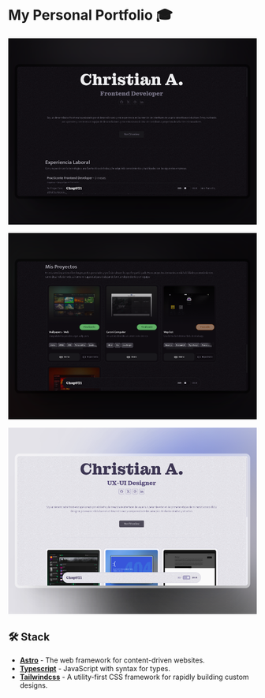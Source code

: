 # My Personal Portfolio 🎓

![demo](public/screenshots/1.png)

![demo](public/screenshots/2.png)

![demo](public/screenshots/3.png)

## 🛠️ Stack

- [**Astro**](https://astro.build/) - The web framework for content-driven websites.
- [**Typescript**](https://www.typescriptlang.org/) - JavaScript with syntax for types.
- [**Tailwindcss**](https://tailwindcss.com/) - A utility-first CSS framework for rapidly building custom designs.
